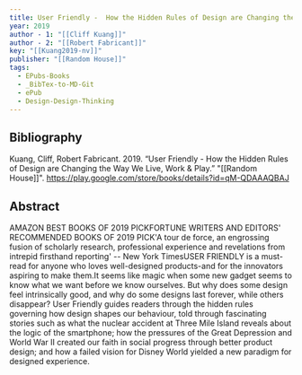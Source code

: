 ```yaml
---
title: User Friendly -  How the Hidden Rules of Design are Changing the Way We Live, Work \& Play
year: 2019
author - 1: "[[Cliff Kuang]]"
author - 2: "[[Robert Fabricant]]"
key: "[[Kuang2019-nv]]"
publisher: "[[Random House]]"
tags:
  - EPubs-Books
  - _BibTex-to-MD-Git
  - ePub
  - Design-Design-Thinking
---
```


## Bibliography
Kuang, Cliff, Robert Fabricant. 2019. “User Friendly -  How the Hidden Rules of Design are Changing the Way We Live, Work \& Play.” "[[Random House]]". https://play.google.com/store/books/details?id=qM-QDAAAQBAJ

## Abstract
AMAZON BEST BOOKS OF 2019 PICKFORTUNE WRITERS AND EDITORS' RECOMMENDED BOOKS OF 2019 PICK'A tour de force, an engrossing fusion of scholarly research, professional experience and revelations from intrepid firsthand reporting' -- New York TimesUSER FRIENDLY is a must-read for anyone who loves well-designed products-and for the innovators aspiring to make them.It seems like magic when some new gadget seems to know what we want before we know ourselves. But why does some design feel intrinsically good, and why do some designs last forever, while others disappear? User Friendly guides readers through the hidden rules governing how design shapes our behaviour, told through fascinating stories such as what the nuclear accident at Three Mile Island reveals about the logic of the smartphone; how the pressures of the Great Depression and World War II created our faith in social progress through better product design; and how a failed vision for Disney World yielded a new paradigm for designed experience.